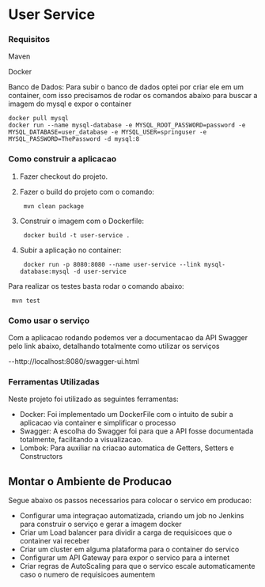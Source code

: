 # User Service

### Requisitos
Maven

Docker

Banco de Dados: Para subir o banco de dados optei por criar ele em um container, com isso precisamos de rodar os comandos abaixo para buscar a imagem do mysql e expor o container

    docker pull mysql
    docker run --name mysql-database -e MYSQL_ROOT_PASSWORD=password -e MYSQL_DATABASE=user_database -e MYSQL_USER=springuser -e  MYSQL_PASSWORD=ThePassword -d mysql:8

### Como construir a aplicacao

1) Fazer checkout do projeto.
2) Fazer o build do projeto com o comando:
        
        mvn clean package
3) Construir o imagem com o Dockerfile: 

        docker build -t user-service .
4) Subir a aplicação no container: 

        docker run -p 8080:8080 --name user-service --link mysql-database:mysql -d user-service
        

Para realizar os testes basta rodar o comando abaixo:

     mvn test


### Como usar o serviço
Com a aplicacao rodando podemos ver a documentacao da API Swagger pelo link abaixo, detalhando totalmente como utilizar os serviços

--http://localhost:8080/swagger-ui.html

### Ferramentas Utilizadas
Neste projeto foi utilizado as seguintes ferramentas:

 * Docker: Foi implementado um DockerFile com o intuito de subir a aplicacao via container e simplificar o processo
 * Swagger: A escolha do Swagger foi para que a API fosse documentada totalmente, facilitando a visualizacao.
 * Lombok: Para auxiliar na criacao automatica de Getters, Setters e Constructors
 


## Montar o Ambiente de Producao
Segue abaixo os passos necessarios para colocar o servico em producao:
 * Configurar uma integraçao automatizada, criando um job no Jenkins para construir o serviço e gerar a imagem docker
 * Criar um Load balancer para dividir a carga de requisicoes que o container vai receber
 * Criar um cluster em alguma plataforma para o container do servico
 * Configurar um API Gateway para expor o servico para a internet
 * Criar regras de AutoScaling para que o servico escale automaticamente caso o numero de requisicoes aumentem
 


    

